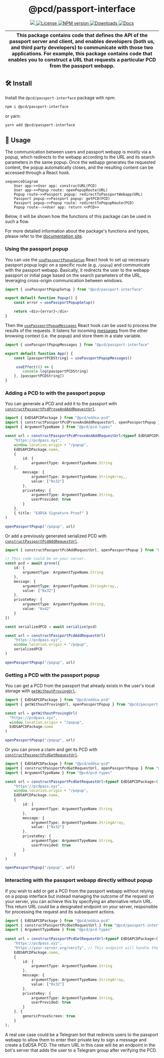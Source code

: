 <p align="center">
    <h1 align="center">
        @pcd/passport-interface
    </h1>
</p>

<p align="center">
    <a href="https://github.com/proofcarryingdata">
        <img src="https://img.shields.io/badge/project-PCD-blue.svg?style=flat-square">
    </a>
    <a href="https://github.com/proofcarryingdata/zupass/blob/main/packages/passport-interface/LICENSE">
        <img alt="License" src="https://img.shields.io/badge/license-GPL--3.0-green.svg?style=flat-square">
    </a>
    <a href="https://www.npmjs.com/package/@pcd/passport-interface">
        <img alt="NPM version" src="https://img.shields.io/npm/v/@pcd/passport-interface?style=flat-square" />
    </a>
    <a href="https://npmjs.org/package/@pcd/passport-interface">
        <img alt="Downloads" src="https://img.shields.io/npm/dm/@pcd/passport-interface.svg?style=flat-square" />
    </a>
    <a href="https://docs.pcd.team/modules/_pcd_passport_interface.html">
        <img alt="Docs" src="https://img.shields.io/badge/docs-typedoc-purple.svg?style=flat-square">
    </a>
</p>

| This package contains code that defines the API of the passport server and client, and enables developers (both us, and third party developers) to communicate with those two applications. For example, this package contains code that enables you to construct a URL that requests a particular PCD from the passport webapp. |
| ------------------------------------------------------------------------------------------------------------------------------------------------------------------------------------------------------------------------------------------------------------------------------------------------------------------------------------- |


## 🛠 Install

Install the `@pcd/passport-interface` package with npm:

```bash
npm i @pcd/passport-interface
```

or yarn:

```bash
yarn add @pcd/passport-interface
```

## 📜 Usage

The communication between users and passport webapp is mostly via a popup, which redirects to the webapp according to the URL and its search parameters in the same popup. Once the webapp generates the requested content, the popup automatically closes, and the resulting content can be accessed through a React hook.

```mermaid
sequenceDiagram
    User app->>User app: constructURL(PCD)
    User app->>Popup route: openPopupRoute(URL)
    Popup route->>Passport popup: redirectToPassportWebapp(URL)
    Passport popup->>Passport popup: getPCD(PCD)
    Passport popup->>Popup route: redirectToPopupRoute(PCD)
    Popup route-->>User app: return <<PCD>>
```

Below, it will be shown how the functions of this package can be used in such a flow.

For more detailed information about the package's functions and types, please refer to the [documentation site](https://docs.pcd.team/modules/_pcd_passport_interface.html).

### Using the passport popup

You can use the [`usePassportPopupSetup`](https://docs.pcd.team/functions/_pcd_passport_interface.usePassportPopupSetup.html) React hook to set up necessary passport popup logic on a specific route (e.g. `/popup`) and communicate with the passport webapp. Basically, it redirects the user to the webapp passport or initial page based on the search parameters of the URL, leveraging cross-origin communication between windows.

```typescript
import { usePassportPopupSetup } from "@pcd/passport-interface"

export default function Popup() {
    const error = usePassportPopupSetup()

    return <div>{error}</div>
}
```

Then the [`usePassportPopupMessages`](https://docs.pcd.team/functions/_pcd_passport_interface.usePassportPopupMessages.html) React hook can be used to process the results of the requests. It listens for incoming [messages](https://developer.mozilla.org/en-US/docs/Web/API/Window/message_event) from the other browsing context (i.e. the popup) and store them in a state variable.

```typescript
import { usePassportPopupMessages } from "@pcd/passport-interface"

export default function App() {
    const [passportPCDString] = usePassportPopupMessages()

     useEffect(() => {
        console.log(passportPCDString)
    }, [passportPCDString])
}
```

### Adding a PCD to with the passport popup

You can generate a PCD and add it to the passport with [`constructPassportPcdProveAndAddRequestUrl`](https://docs.pcd.team/functions/_pcd_passport_interface.constructPassportPcdProveAndAddRequestUrl.html).

```typescript
import { EdDSAPCDPackage } from "@pcd/eddsa-pcd"
import { constructPassportPcdProveAndAddRequestUrl, openPassportPopup } from "@pcd/passport-interface"
import { ArgumentTypeName } from "@pcd/pcd-types"

const url = constructPassportPcdProveAndAddRequestUrl<typeof EdDSAPCDPackage>(
    "https://pcdpass.xyz",
    window.location.origin + "/popup",
    EdDSAPCDPackage.name,
    {
        id: {
            argumentType: ArgumentTypeName.String
    },
        message: {
            argumentType: ArgumentTypeName.StringArray,,
            value: ["0x32"]
        },
        privateKey: {
            argumentType: ArgumentTypeName.String,
            userProvided: true
        }
    },
    { title: "EdDSA Signature Proof" }
)

openPassportPopup("/popup", url)
```

Or add a previously generated serialized PCD with [`constructPassportPcdAddRequestUrl`](https://docs.pcd.team/functions/_pcd_passport_interface.constructPassportPcdAddRequestUrl.html).

```typescript
import { constructPassportPcdAddRequestUrl, openPassportPopup } from "@pcd/passport-interface"

// This code could be on your server.
const pcd = await prove({
    id: {
        argumentType: ArgumentTypeName.String
    },
    message: {
        argumentType: ArgumentTypeName.StringArray,,
        value: ["0x32"]
    },
    privateKey: {
        argumentType: ArgumentTypeName.String,
        value: "0x42"
    }
})

const serializedPCD = await serialize(pcd)

const url = constructPassportPcdAddRequestUrl(
    "https://pcdpass.xyz",
    window.location.origin + "/popup",
    serializedPCD
)

openPassportPopup("/popup", url)
```

### Getting a PCD with the passport popup

You can get a PCD from the passport that already exists in the user's local storage with [`getWithoutProvingUrl`](https://docs.pcd.team/functions/_pcd_passport_interface.getWithoutProvingUrl.html).

```typescript
import { EdDSAPCDPackage } from "@pcd/eddsa-pcd"
import { getWithoutProvingUrl, openPassportPopup } from "@pcd/passport-interface"

const url = getWithoutProvingUrl(
  "https://pcdpass.xyz",
  window.location.origin + "/popup",
  EdDSAPCDPackage.name
)

openPassportPopup("/popup", url)
```

Or you can prove a claim and get its PCD with [`constructPassportPcdGetRequestUrl`](https://docs.pcd.team/functions/_pcd_passport_interface.constructPassportPcdGetRequestUrl.html).

```typescript
import { EdDSAPCDPackage } from "@pcd/eddsa-pcd"
import { constructPassportPcdGetRequestUrl, openPassportPopup } from "@pcd/passport-interface"
import { ArgumentTypeName } from "@pcd/pcd-types"

const url = constructPassportPcdGetRequestUrl<typeof EdDSAPCDPackage>(
    "https://pcdpass.xyz",
    window.location.origin + "/popup",
    EdDSAPCDPackage.name,
    {
        id: {
            argumentType: ArgumentTypeName.String
        },
        message: {
            argumentType: ArgumentTypeName.StringArray,
            value: ["0x32"]
        },
        privateKey: {
            argumentType: ArgumentTypeName.String,
            userProvided: true
        }
    }
)

openPassportPopup("/popup", url)
```

### Interacting with the passport webapp directly without popup

If you wish to add or get a PCD from the passport webapp without relying on a popup interface but instead managing the outcome of the request on your server, you can achieve this by specifying an alternative return URL. This return URL could be a designated endpoint on your server, responsible for processing the request and its subsequent actions.

```typescript
import { EdDSAPCDPackage } from "@pcd/eddsa-pcd"
import { constructPassportPcdGetRequestUrl } from "@pcd/passport-interface"
import { ArgumentTypeName } from "@pcd/pcd-types"
  
const url = constructPassportPcdGetRequestUrl<typeof EdDSAPCDPackage>(
    "https://pcdpass.xyz",
    "https://your-server.org/verify", // This endpoint will handle the request's results.
    EdDSAPCDPackage.name,
    {
        id: {
            argumentType: ArgumentTypeName.String
        },
        message: {
            argumentType: ArgumentTypeName.StringArray,
            value: ["0x32"]
        },
        privateKey: {
            argumentType: ArgumentTypeName.String,
            userProvided: true
        }
    }, { 
        genericProveScreen: true
    }
); 
```

A real use case could be a Telegram bot that redirects users to the passport webapp to allow them to enter their private key to sign a message and create a EdDSA PCD. The return URL in this case will be an endpoint in the bot's server that adds the user to a Telegram group after verifying the PCD.
